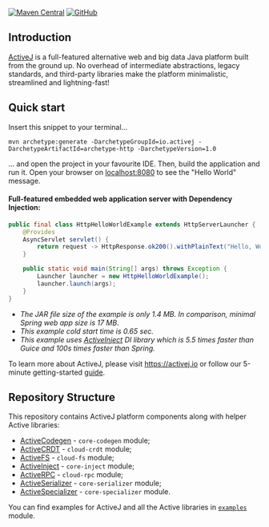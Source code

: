 [![Maven Central](https://img.shields.io/maven-central/v/io.activej/activej)](https://mvnrepository.com/artifact/io.activej)
[![GitHub](https://img.shields.io/github/license/activej/activej)](https://github.com/activej/activej/blob/master/LICENSE)

## Introduction

[ActiveJ](https://activej.io) is a full-featured alternative web and big data Java platform built from the ground up. No overhead of intermediate abstractions, 
legacy standards, and third-party libraries make the platform minimalistic, streamlined and lightning-fast!

## Quick start

Insert this snippet to your terminal...

```
mvn archetype:generate -DarchetypeGroupId=io.activej -DarchetypeArtifactId=archetype-http -DarchetypeVersion=1.0
```

... and open the project in your favourite IDE. Then, build the application and run it. Open your browser on [localhost:8080](http://localhost:8080) 
to see the "Hello World" message. 

#### Full-featured embedded web application server with Dependency Injection:
```java
public final class HttpHelloWorldExample extends HttpServerLauncher { 
    @Provides
    AsyncServlet servlet() { 
        return request -> HttpResponse.ok200().withPlainText("Hello, World!");
    }

    public static void main(String[] args) throws Exception {
        Launcher launcher = new HttpHelloWorldExample();
        launcher.launch(args); 
    }
}
```
- *The JAR file size of the example is only 1.4 MB. In comparison, minimal Spring web app size is 17 MB*.
- *This example cold start time is 0.65 sec.*
- *This example uses [ActiveInject](https://inject.activej.io) DI library which is 5.5 times faster than Guice and 100s times faster than Spring.*

To learn more about ActiveJ, please visit https://activej.io or follow our 5-minute getting-started 
[guide](https://activej.io/tutorials/getting-started). 

## Repository Structure
This repository contains ActiveJ platform components along with helper Active libraries:
* [ActiveCodegen](https://codegen.activej.io) - `core-codegen` module;
* [ActiveCRDT](https://crdt.activej.io) - `cloud-crdt` module;
* [ActiveFS](https://fs.activej.io) - `cloud-fs` module;
* [ActiveInject](https://inject.activej.io) - `core-inject` module;
* [ActiveRPC](https://rpc.activej.io) - `cloud-rpc` module;
* [ActiveSerializer](https://serializer.activej.io) - `core-serializer` module;
* [ActiveSpecializer](https://specializer.activej.io) - `core-specializer` module.

You can find examples for ActiveJ and all the Active libraries in [`examples`](https://github.com/activej/activej/tree/master/examples) module.
